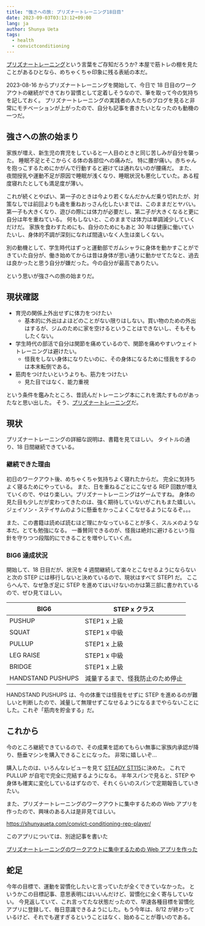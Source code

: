 ```yaml
---
title: "強さへの旅: プリズナートレーニング18日目"
date: 2023-09-03T03:13:12+09:00
lang: ja
author: Shunya Ueta
tags:
  - health
  - convictconditioning
---
```


[プリズナートレーニング](https://amzn.to/3qZzihG)という言葉をご存知だろうか?
本屋で筋トレの棚を見たことがあるひとなら、めちゃくちゃ印象に残る表紙の本だ。

2023-08-16 からプリズナートレーニングを開始して、今日で 18 日目のワークアウトの継続ができており習慣として定着しそうなので、筆を取って今の気持ちを記しておく。
プリズナートレーニングの実践者の人たちのブログを見ると非常にモチベーションが上がったので、自分も記事を書きたいとなったのも動機の一つだ。

## 強さへの旅の始まり

家族が増え、新生児の育児をしていると一人目のときと同じ苦しみが自分を襲った。
睡眠不足とそこからくる体の各部位への痛みだ。
特に腰が痛い。赤ちゃんを抱っこするためにかがんで行動すると避けては通れないのが腰痛だ。
また、夜間授乳や運動不足が原因で睡眠が浅くなり、睡眠状況も悪化していた。ある程度寝れたとしても満足度が薄い。

これが続くとやばい、第一子のときは今より若くなんだかんだ乗り切れたが、対策なしでは前回よりも歳を重ねおっさん化したいまでは、このままだとヤバい。
第一子も大きくなり、遊びの際には体力が必要だし、第二子が大きくなると更に自分は年を重ねている。
何もしないと、このままでは体力は単調減少していくだけだ。
家族を食わすためにも、自分のためにもあと 30 年は健康に働いていたいし、身体的不調が深刻になれば間違いなく人生は楽しくない。

別の動機として、学生時代はずっと運動部でガムシャラに身体を動かすことができていた自分が、働き始めてからは昔は身体が思い通りに動かせてたなと、過去は良かったと思う自分が嫌だった。今の自分が最高でありたい。

という思いが強さへの旅の始まりだ。

## 現状確認

- 育児の関係上外出せずに体力をつけたい
  - 基本的に外出はよほどのことがない限りはしない。買い物のための外出はするが、ジムのために家を空けるということはできないし、そもそもしたくない。
- 学生時代の部活で自分は関節を痛めているので、関節を痛めやすいウェイトトレーニングは避けたい。
  - 怪我をしない身体になりたいのに、その身体になるために怪我をするのは本末転倒である。
- 筋肉をつけたいというよりも、筋力をつけたい
  - 見た目ではなく、能力重視

という条件を鑑みたところ、昔読んだトレーニング本にこれを満たすものがあったなと思い出した。
そう、[プリズナートレーニング](https://amzn.to/3qZzihG)だ。

## 現状

プリズナートレーニングの詳細な説明は、書籍を見てほしい。
タイトルの通り、18 日間継続できている。

### 継続できた理由

初日のワークアウト後、めちゃくちゃ気持ちよく寝れたからだ。
完全に気持ちよく寝るためにやっている。
また、日を重ねるごとにこなせる REP 回数が増えていくので、やはり楽しい。プリズナートレーニングはゲームですね。
身体の見た目も少しだが変わってきたのは、強く期待していないがこれもまた嬉しい。ジェイソン・ステイサムのように懸垂をかっこよくこなせるようになるぞ。。。

また、この書籍は読めば読むほど理にかなっていることが多く、スルメのような本だ。とても勉強になる。
一番賛同できるのが、怪我は絶対に避けるという指針を守りつつ段階的にできることを増やしていく点。

### BIG6 達成状況

開始して、18 日目だが、状況を 4 週間継続して楽々とこなせるようにならないと次の STEP には移行しないと決めているので、現状はすべて STEP1 だ。
ここらへんで、なぜ急ぎ足に STEP を進めてはいけないのかは第三部に書かれているので、ぜひ見てほしい。

| BIG6              | STEP x クラス                    |
| ----------------- | -------------------------------- |
| PUSHUP            | STEP1 x 上級                     |
| SQUAT             | STEP1 x 中級                     |
| PULLUP            | STEP1 x 上級                     |
| LEG RAISE         | STEP1 x 中級                     |
| BRIDGE            | STEP1 x 上級                     |
| HANDSTAND PUSHUPS | 減量するまで、怪我防止のため停止 |

HANDSTAND PUSHUPS は、今の体重では怪我をせずに STEP を進めるのが難しいと判断したので、減量して無理せずこなせるようになるまでやらないことにした。これぞ「筋肉を貯金する」だ。

## これから

今のところ継続できているので、その成果を認めてもらい無事に家族内承認が降り、懸垂マシンを購入できることになった。
非常に嬉しいぞ...

購入したのは、いろんなレビューを見て [STEADY ST115](https://amzn.to/45zfT6d)に決めた。
これで PULLUP が自宅で完全に完結するようになる。
半年スパンで見ると、STEP や身体も確実に変化しているはずなので、それくらいのスパンで定期報告していきたい。

また、プリズナートレーニングのワークアウトに集中するための Web アプリを作ったので、興味のある人は是非見てほしい。

https://shunyaueta.com/convict-conditioning-rep-player/

このアプリについては、別途記事を書いた

[プリズナートレーニングのワークアウトに集中するための Web アプリを作った](/posts/2023-09-03-0319)

## 蛇足

今年の目標で、運動を習慣化したいと言っていたが全くできていなかった。
というかこの目標記事、意思表明にはいいんだけど、習慣化に全く寄与していない。
今見返していて、これ言ってたな状態だったので、早速各種目標を習慣化アプリに登録して、毎日意識できるようにした。もう今年は、8/12 が終わっているけど、それでも遅すぎるということはなく、始めることが尊いのである。
